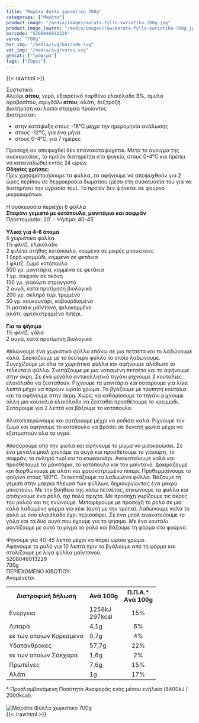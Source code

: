 ```yaml
---
title: "Μαράτα Φύλλο χωριάτικο 700g"
categories: ["Μαράτα"]
product_image: "/media/images/marata-fyllo-xwriatiko-700g.jpg"
product_image_lowres: "/media/images/low/marata-fyllo-xwriatiko-700g.jpg"
barcode: "5208046013229"
varos: "700g"
bar_img: "/media/svg/barcode.svg"
var_img: "/media/svg/varos.svg"
gencat: ["Τρόφιμα"]
tags: ["Ζύμες"]
---
```

{{< rawhtml >}}

<div class="sload265"><div class="product"><div id="sistatika">Συστατικά:</div><div class="alltext">Αλεύρι <b>σίτου</b>, νερό, εξαιρετικό παρθένο ελαιόλαδο 3%, άμυλο αραβοσίτου, σιμιγδάλι <b>σίτου</b>, αλάτι, δεξτρόζη.</div><div id="loipa">Διατήρηση και λοιπά στοιχεία προϊόντος</div><div class="alltext">Διατηρείται:<ul><li>στην κατάψυξη στους -18°C μέχρι την ημερομηνία ανάλωσης</li><li>στους -12°C, για ένα μήνα</li><li>στους 0-4°C, για 7 ημέρες</li></ul>Προσοχή αν αποψυχθεί δεν επανακαταψύχεται. Μετά το άνοιγμα της συσκευασίας, το προϊόν διατηρείται στο ψυγείο, στους 0-4°C και πρέπει να καταναλωθεί εντός 24 ωρών.</div><div class="sred sp15"><b>Οδηγίες χρήσης:</b><br>Πριν χρησιμοποιήσουμε τα φύλλα, τα αφήνουμε να αποψυχθούν για 2 ώρες περίπου σε θερμοκρασία δωματίου (µέσα στη συσκευασία του για να διατηρήσει την υγρασία του). Το προϊόν δεν ψήνεται σε φούρνο μικροκυμάτων.<br><br><div class="seee st333 sp10 sdt sfwb">Η συσκευασία περιέχει 6 φύλλα</div></div><div class="keno"></div><div class="s333 steee sp1015" style="font-weight:700">Στεφάνι γεμιστό με κοτόπουλο, μανιτάρια και σαφράν</div><div class="all2">Προετοιμασία: 20΄ - Ψήσιμο: 40-45΄<br><br><b>Υλικά για 4-6 άτομα</b><br>6 χωριάτικα φύλλα<br>1½ φλιτζ. ελαιόλαδο<br>2 φιλέτα στήθος κοτόπουλο, κομμένα σε μικρές μπουκίτσες<br>1 ξερό κρεμμύδι, κομμένο σε φετάκια<br>1 φλιτζ. ζωμό κοτόπουλο<br>500 γρ. μανιτάρια, κομμένα σε φετάκια<br>1 γρ. σαφράν σε σκόνη<br>150 γρ. γιαούρτι στραγγιστό<br>2 αυγά, κατά προτίμηση βιολογικά<br>200 γρ. σκληρό τυρί τριμμένο<br>50 γρ. κουκουνάρι, καβουρδισμένο<br>½ ματσάκι μαϊντανό, ψιλοκομμένο<br>αλάτι, φρεσκοτριμμένο πιπέρι.<br><br><b>Για το ψήσιμο</b><br>1½ φλιτζ. γάλα<br>2 αυγά, κατά προτίμηση βιολογικά<br><br>Απλώνουμε ένα χωριάτικο φύλλο επάνω σε μια πετσέτα και το λαδώνουμε καλά. Σκεπάζουμε με το δεύτερο φύλλο το οποίο λαδώνουμε. Συνεχίζουμε με όλα τα χωριάτικα φύλλα και αφήνουμε αλάδωτο το τελευταίο φύλλο. Σκεπάζουμε με μια νοτισμένη πετσέτα και το αφήνουμε στην άκρη. Σε ένα μεγάλο αντικολλητικό τηγάνι ρίχνουμε 2 κουταλιές ελαιόλαδο να ζεσταθούν. Ρίχνουμε τα μανιτάρια και σοτάρουμε για λίγα λεπτά μέχρι να πάρουν ωραίο χρώμα. Τα βγάζουμε με τρυπητή κουτάλα και τα αφήνουμε στην άκρη. Χωρίς να καθαρίσουμε το τηγάνι ρίχνουμε άλλη μια κουταλιά ελαιόλαδο να ζεσταθεί προσθέτουμε το κρεμμύδι. Σοτάρουμε για 2 λεπτά και βάζουμε το κοτόπουλο.<br><br>Αλατοπιπερώνουμε και σοτάρουμε μέχρι να ροδίσει καλά. Ρίχνουμε τον ζωμό και αφήνουμε το κοτόπουλο να βράσει σε δυνατή φωτιά μέχρι να εξατμιστούν όλα τα υγρά.<br><br>Αποσύρουμε από την φωτιά και αφήνουμε το μίγμα να μισοκρυώσει. Σε ένα μεγάλο μπολ χτυπάμε τα αυγά και προσθέτουμε το γιαούρτι, το σαφράν, το σκληρό τυρί και το κουκουνάρι. Ανακατεύουμε καλά και προσθέτουμε τα μανιτάρια, το κοτόπουλο και τον μαϊντανό. Δοκιμάζουμε και διορθώνουμε με αλάτι και φρεσκοτριμμένο πιπέρι. Προθερμαίνουμε το φούρνο στους 180°C. Ξεσκεπάζουμε τα λαδωμένα φύλλα. Βάζουμε τη γέμιση στην μακριά πλευρά των φύλλων, δημιουργώντας ένα μακρύ μπαστούνι. Με την βοήθεια της κάτω πετσέτας, σηκώνουμε τα φύλλα και φτιάχνουμε ένα ρολό, όχι πολύ σφιχτό. Με προσοχή γυρίζουμε τις άκρες του ρολού και τις ενώνουμε. Μεταφέρουμε με προσοχή το ρολό σε μια καλά λαδωμένη φόρμα για κέικ (αυτή με την τρύπα). Λαδώνουμε καλά το ρολό με όσο ελαιόλαδο έχει περισσέψει. Σε ένα μπολ ανακατεύουμε το γάλα και τα δύο αυγά που έχουμε για το ψήσιμο. Με ένα κουτάλι ραντίζουμε με αυτό το μίγμα το ρολό και βάζουμε τη φόρμα στο φούρνο.<br><br>Ψήνουμε για 40-45 λεπτά μέχρι να πάρει ωραίο χρώμα.<br>Αφήνουμε το ρολό για 10 λεπτά πριν το βγάλουμε από τη φόρμα και στολίζουμε με λίγα φύλλα μαϊντανού.</div><div class="keno"></div><div id="barcode"><div id="barimage1"></div><span id="bartext">5208046013229</span></div><div id="varos"><div id="varosimage1"></div><span id="varostext">700g</span></div><div id="kivotio">ΠΕΡΙΕΧΟΜΕΝΟ ΚΙΒΩΤΙΟΥ:<br>Αναμένεται</div><div class="tabout"><table id="diatable"><tbody><tr><th>Διατροφική δήλωση</th><th>Ανά 100g</th><th>Π.Π.Α.*<br>Aνά 100g</th></tr><tr><td class="texr2">Ενέργεια</td><td class="texr">1258kJ<br>297kcal</td><td class="texr" style="text-align:center">15%</td></tr><tr><td class="texr2">Λιπαρά</td><td class="texr">4,1g</td><td class="texr" style="text-align:center">6%</td></tr><tr><td class="gray">εκ των οποίων Κορεσµένα</td><td class="gray2">0,7g</td><td class="gray2" style="text-align:center">4%</td></tr><tr><td class="texr2">Yδατάνθρακες</td><td class="texr">57,7g</td><td class="texr" style="text-align:center">22%</td></tr><tr><td class="gray">εκ των οποίων Σάκχαρα</td><td class="gray2">1,6g</td><td class="gray2" style="text-align:center">2%</td></tr><tr><td class="texr2">Πρωτεΐνες</td><td class="texr">7,6g</td><td class="texr" style="text-align:center">15%</td></tr><tr><td class="texr2">Αλάτι</td><td class="texr">1g</td><td class="texr" style="text-align:center">17%</td></tr></tbody></table></div><div class="alltext">* Προσλαμβανόμενη Ποσότητα Αναφοράς ενός μέσου ενήλικα (8400kJ / 2000kcal).</div><br><div class="pimg"><img alt="Μαράτα Φύλλο χωριάτικο 700g" title="Μαράτα Φύλλο χωριάτικο 700g" src="/media/images/marata-fyllo-xwriatiko-700g.jpg"></div></div></div>
{{< /rawhtml >}}


